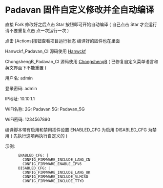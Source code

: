 # Padavan 固件自定义修改并全自动编译

直接 Fork 修改好之后点击 Star 按钮即可开始自动编译 ( 自己点击 Star 才会运行 请不要重复点击 点一次运行一次 ) 

点击 [Actions]按钮查看项目运行状态 编译好的固件也在里面 

Hanwckf_Padavan_CI 源码使用 [Hanwckf](https://github.com/hanwckf/rt-n56u.git)

ChongshengB_Padavan_CI 源码使用 [ChongshengB](https://github.com/chongshengB/rt-n56u.git) ( 已修复自定义菜单语言和英文界面下不能重置 )

用户名: admin

登录密码: admin

IP地址: 10.10.1.1

WiFi名称: 2G: Padavan 5G: Padavan_5G

WiFi密码: 1234567890


编译脚本带有启用和禁用插件设置 ENABLED_CFG 为启用 DISABLED_CFG 为禁用 ( 先执行这项再执行自定义的 )

示例:

          ENABLED_CFG: |
            CONFIG_FIRMWARE_INCLUDE_LANG_CN
            CONFIG_FIRMWARE_ENABLE_IPV6
          DISABLED_CFG: |
            CONFIG_FIRMWARE_INCLUDE_LANG_UK
            CONFIG_FIRMWARE_INCLUDE_VLMCSD
            CONFIG_FIRMWARE_INCLUDE_TTYD

